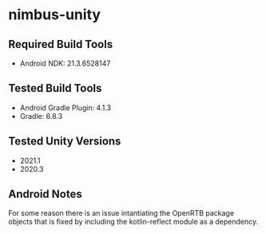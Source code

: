# nimbus-unity

## Required Build Tools

- Android NDK: 21.3.6528147

## Tested Build Tools

- Android Gradle Plugin: 4.1.3
- Gradle: 6.8.3

## Tested Unity Versions

- 2021.1
- 2020.3

## Android Notes

For some reason there is an issue intantiating the OpenRTB package objects
that is fixed by including the kotlin-reflect module as a dependency.
